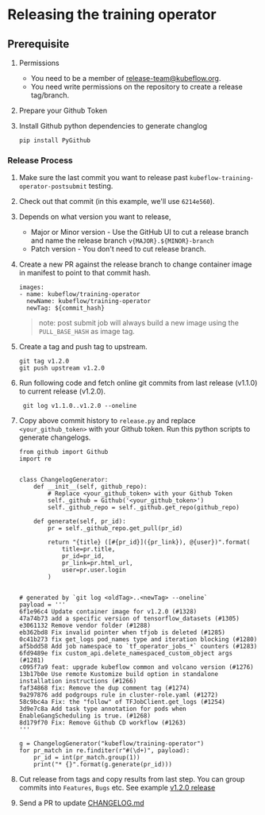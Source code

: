 # Releasing the training operator

## Prerequisite

1. Permissions
	- You need to be a member of release-team@kubeflow.org.
	- You need write permissions on the repository to create a release tag/branch.
	
2. Prepare your Github Token

3. Install Github python dependencies to generate changlog 
    ```
    pip install PyGithub
    ```

### Release Process

1. Make sure the last commit you want to release past `kubeflow-training-operator-postsubmit` testing.

1. Check out that commit (in this example, we'll use `6214e560`). 

1. Depends on what version you want to release,
    - Major or Minor version - Use the GitHub UI to cut a release branch and name the release branch `v{MAJOR}.${MINOR}-branch`
    - Patch version - You don't need to cut release branch.

1. Create a new PR against the release branch to change container image in manifest to point to that commit hash.  

    ```
    images:
    - name: kubeflow/training-operator
      newName: kubeflow/training-operator
      newTag: ${commit_hash}
    ``` 

    > note: post submit job will always build a new image using the `PULL_BASE_HASH` as image tag.

1. Create a tag and push tag to upstream.

    ```
    git tag v1.2.0
    git push upstream v1.2.0
    ```

1. Run following code and fetch online git commits from last release (v1.1.0) to current release (v1.2.0).

    ```
     git log v1.1.0..v1.2.0 --oneline
    ```
 
1. Copy above commit history to `release.py` and replace `<your_github_token>` with your Github token.
    Run this python scripts to generate changelogs.

    ```
    from github import Github
    import re
    
    
    class ChangelogGenerator:
        def __init__(self, github_repo):
            # Replace <your_github_token> with your Github Token
            self._github = Github('<your_github_token>')
            self._github_repo = self._github.get_repo(github_repo)
    
        def generate(self, pr_id):
            pr = self._github_repo.get_pull(pr_id)
    
            return "{title} ([#{pr_id}]({pr_link}), @{user})".format(
                title=pr.title,
                pr_id=pr_id,
                pr_link=pr.html_url,
                user=pr.user.login
            )
    
    
    # generated by `git log <oldTag>..<newTag> --oneline`
    payload = '''
    6f1e96c4 Update container image for v1.2.0 (#1328)
    47a74b73 add a specific version of tensorflow_datasets (#1305)
    e3061132 Remove vendor folder (#1288)
    eb362bd8 Fix invalid pointer when tfjob is deleted (#1285)
    0c41b273 fix get_logs pod_names type and iteration blocking (#1280)
    af5bdd58 Add job namespace to `tf_operator_jobs_*` counters (#1283)
    6fd9489e fix custom_api.delete_namespaced_custom_object args (#1281)
    c095f7a9 feat: upgrade kubeflow common and volcano version (#1276)
    13b17b0e Use remote Kustomize build option in standalone installation instructions (#1266)
    faf34868 fix: Remove the dup comment tag (#1274)
    9a297876 add podgroups rule in cluster-role.yaml (#1272)
    58c9bc4a Fix: the "follow" of TFJobClient.get_logs (#1254)
    3d9e7c8a Add task type annotation for pods when EnableGangScheduling is true. (#1268)
    8d179f70 Fix: Remove Github CD workflow (#1263)
    '''

    g = ChangelogGenerator("kubeflow/training-operator")
    for pr_match in re.finditer(r"#(\d+)", payload):
        pr_id = int(pr_match.group(1))
        print("* {}".format(g.generate(pr_id)))
    ```

1. Cut release from tags and copy results from last step. You can group commits into `Features`, `Bugs` etc. 
See example [v1.2.0 release](https://github.com/jazzsir/training-operator/releases/tag/v1.2.0)

1. Send a PR to update [CHANGELOG.md](../../CHANGELOG.md)
 